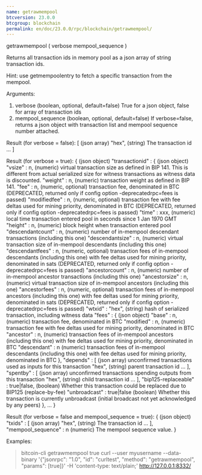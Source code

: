 ```yaml
---
name: getrawmempool
btcversion: 23.0.0
btcgroup: blockchain
permalink: en/doc/23.0.0/rpc/blockchain/getrawmempool/
---
```


getrawmempool ( verbose mempool_sequence )

Returns all transaction ids in memory pool as a json array of string transaction ids.

Hint: use getmempoolentry to fetch a specific transaction from the mempool.

Arguments:
1. verbose             (boolean, optional, default=false) True for a json object, false for array of transaction ids
2. mempool_sequence    (boolean, optional, default=false) If verbose=false, returns a json object with transaction list and mempool sequence number attached.

Result (for verbose = false):
[           (json array)
  "hex",    (string) The transaction id
  ...
]

Result (for verbose = true):
{                                         (json object)
  "transactionid" : {                     (json object)
    "vsize" : n,                          (numeric) virtual transaction size as defined in BIP 141. This is different from actual serialized size for witness transactions as witness data is discounted.
    "weight" : n,                         (numeric) transaction weight as defined in BIP 141.
    "fee" : n,                            (numeric, optional) transaction fee, denominated in BTC (DEPRECATED, returned only if config option -deprecatedrpc=fees is passed)
    "modifiedfee" : n,                    (numeric, optional) transaction fee with fee deltas used for mining priority, denominated in BTC (DEPRECATED, returned only if config option -deprecatedrpc=fees is passed)
    "time" : xxx,                         (numeric) local time transaction entered pool in seconds since 1 Jan 1970 GMT
    "height" : n,                         (numeric) block height when transaction entered pool
    "descendantcount" : n,                (numeric) number of in-mempool descendant transactions (including this one)
    "descendantsize" : n,                 (numeric) virtual transaction size of in-mempool descendants (including this one)
    "descendantfees" : n,                 (numeric, optional) transaction fees of in-mempool descendants (including this one) with fee deltas used for mining priority, denominated in sats (DEPRECATED, returned only if config option -deprecatedrpc=fees is passed)
    "ancestorcount" : n,                  (numeric) number of in-mempool ancestor transactions (including this one)
    "ancestorsize" : n,                   (numeric) virtual transaction size of in-mempool ancestors (including this one)
    "ancestorfees" : n,                   (numeric, optional) transaction fees of in-mempool ancestors (including this one) with fee deltas used for mining priority, denominated in sats (DEPRECATED, returned only if config option -deprecatedrpc=fees is passed)
    "wtxid" : "hex",                      (string) hash of serialized transaction, including witness data
    "fees" : {                            (json object)
      "base" : n,                         (numeric) transaction fee, denominated in BTC
      "modified" : n,                     (numeric) transaction fee with fee deltas used for mining priority, denominated in BTC
      "ancestor" : n,                     (numeric) transaction fees of in-mempool ancestors (including this one) with fee deltas used for mining priority, denominated in BTC
      "descendant" : n                    (numeric) transaction fees of in-mempool descendants (including this one) with fee deltas used for mining priority, denominated in BTC
    },
    "depends" : [                         (json array) unconfirmed transactions used as inputs for this transaction
      "hex",                              (string) parent transaction id
      ...
    ],
    "spentby" : [                         (json array) unconfirmed transactions spending outputs from this transaction
      "hex",                              (string) child transaction id
      ...
    ],
    "bip125-replaceable" : true|false,    (boolean) Whether this transaction could be replaced due to BIP125 (replace-by-fee)
    "unbroadcast" : true|false            (boolean) Whether this transaction is currently unbroadcast (initial broadcast not yet acknowledged by any peers)
  },
  ...
}

Result (for verbose = false and mempool_sequence = true):
{                            (json object)
  "txids" : [                (json array)
    "hex",                   (string) The transaction id
    ...
  ],
  "mempool_sequence" : n     (numeric) The mempool sequence value.
}

Examples:
> bitcoin-cli getrawmempool true
> curl --user myusername --data-binary '{"jsonrpc": "1.0", "id": "curltest", "method": "getrawmempool", "params": [true]}' -H 'content-type: text/plain;' http://127.0.0.1:8332/


